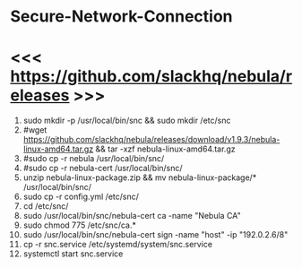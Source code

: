 # Secure-Network-Connection
# <<< https://github.com/slackhq/nebula/releases >>>
1. sudo mkdir -p /usr/local/bin/snc && sudo mkdir /etc/snc
2. #wget https://github.com/slackhq/nebula/releases/download/v1.9.3/nebula-linux-amd64.tar.gz && tar -xzf nebula-linux-amd64.tar.gz
3. #sudo cp -r  nebula /usr/local/bin/snc/
6. #sudo cp -r  nebula-cert /usr/local/bin/snc/
4. unzip nebula-linux-package.zip && mv nebula-linux-package/* /usr/local/bin/snc/
7. sudo cp -r  config.yml  /etc/snc/
8. cd /etc/snc/
9. sudo /usr/local/bin/snc/nebula-cert ca -name "Nebula CA"
11. sudo chmod 775 /etc/snc/ca.* 
13. sudo /usr/local/bin/snc/nebula-cert sign -name "host" -ip "192.0.2.6/8"
14. cp -r snc.service /etc/systemd/system/snc.service
15. systemctl start snc.service
